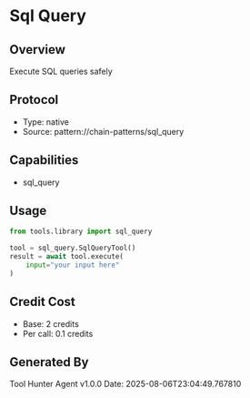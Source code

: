 # Sql Query

## Overview
Execute SQL queries safely

## Protocol
- Type: native
- Source: pattern://chain-patterns/sql_query

## Capabilities
- sql_query

## Usage
```python
from tools.library import sql_query

tool = sql_query.SqlQueryTool()
result = await tool.execute(
    input="your input here"
)
```

## Credit Cost
- Base: 2 credits
- Per call: 0.1 credits

## Generated By
Tool Hunter Agent v1.0.0
Date: 2025-08-06T23:04:49.767810
